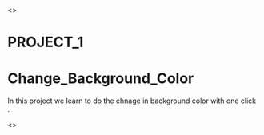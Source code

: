 <<This Project is for Beginners for JavaScript Learning>>
<h1>PROJECT_1</h1>
<h1> Change_Background_Color </h1>
<p>In this project we learn to do the chnage in background color with one click .</p>

<<COMPLETE>>